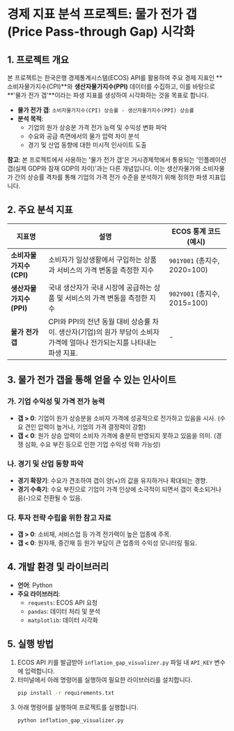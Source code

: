 # 경제 지표 분석 프로젝트: 물가 전가 갭(Price Pass-through Gap) 시각화

## 1. 프로젝트 개요

본 프로젝트는 한국은행 경제통계시스템(ECOS) API를 활용하여 주요 경제 지표인 **소비자물가지수(CPI)**와 **생산자물가지수(PPI)** 데이터를 수집하고, 이를 바탕으로 **'물가 전가 갭'**이라는 파생 지표를 생성하여 시각화하는 것을 목표로 합니다.

- **물가 전가 갭**: `소비자물가지수(CPI) 상승률 - 생산자물가지수(PPI) 상승률`
- **분석 목적**:
  - 기업의 원가 상승분 가격 전가 능력 및 수익성 변화 파악
  - 수요와 공급 측면에서의 물가 압력 차이 분석
  - 경기 및 산업 동향에 대한 미시적 인사이트 도출

**참고**: 본 프로젝트에서 사용하는 '물가 전가 갭'은 거시경제학에서 통용되는 '인플레이션 갭(실제 GDP와 잠재 GDP의 차이)'과는 다른 개념입니다. 이는 생산자물가와 소비자물가 간의 상승률 격차를 통해 기업의 가격 전가 수준을 분석하기 위해 정의한 파생 지표입니다.

## 2. 주요 분석 지표

| 지표명 | 설명 | ECOS 통계 코드 (예시) |
| --- | --- | --- |
| **소비자물가지수 (CPI)** | 소비자가 일상생활에서 구입하는 상품과 서비스의 가격 변동을 측정한 지수 | `901Y001` (총지수, 2020=100) |
| **생산자물가지수 (PPI)** | 국내 생산자가 국내 시장에 공급하는 상품 및 서비스의 가격 변동을 측정한 지수 | `902Y001` (총지수, 2015=100) |
| **물가 전가 갭** | CPI와 PPI의 전년 동월 대비 상승률 차이. 생산자(기업)의 원가 부담이 소비자 가격에 얼마나 전가되는지를 나타내는 파생 지표. | - |

## 3. 물가 전가 갭을 통해 얻을 수 있는 인사이트

### 가. 기업 수익성 및 가격 전가 능력
- **갭 > 0**: 기업이 원가 상승분을 소비자 가격에 성공적으로 전가하고 있음을 시사. (수요 견인 압력이 높거나, 기업의 가격 결정력이 강함)
- **갭 < 0**: 원가 상승 압력이 소비자 가격에 충분히 반영되지 못하고 있음을 의미. (경쟁 심화, 수요 부진 등으로 인한 기업 수익성 악화 가능성)

### 나. 경기 및 산업 동향 파악
- **경기 확장기**: 수요가 견조하여 갭이 양(+)의 값을 유지하거나 확대되는 경향.
- **경기 수축기**: 수요 부진으로 기업이 가격 인상에 소극적이 되면서 갭이 축소되거나 음(-)으로 전환될 수 있음.

### 다. 투자 전략 수립을 위한 참고 자료
- **갭 > 0**: 소비재, 서비스업 등 가격 전가력이 높은 업종에 주목.
- **갭 < 0**: 원자재, 중간재 등 원가 부담이 큰 업종의 수익성 모니터링 필요.

## 4. 개발 환경 및 라이브러리

- **언어**: Python
- **주요 라이브러리**:
  - `requests`: ECOS API 요청
  - `pandas`: 데이터 처리 및 분석
  - `matplotlib`: 데이터 시각화

## 5. 실행 방법

1. ECOS API 키를 발급받아 `inflation_gap_visualizer.py` 파일 내 `API_KEY` 변수에 입력합니다.
2. 터미널에서 아래 명령어를 실행하여 필요한 라이브러리를 설치합니다.
   ```bash
   pip install -r requirements.txt
   ```
3. 아래 명령어를 실행하여 프로젝트를 실행합니다.
   ```bash
   python inflation_gap_visualizer.py
   ```